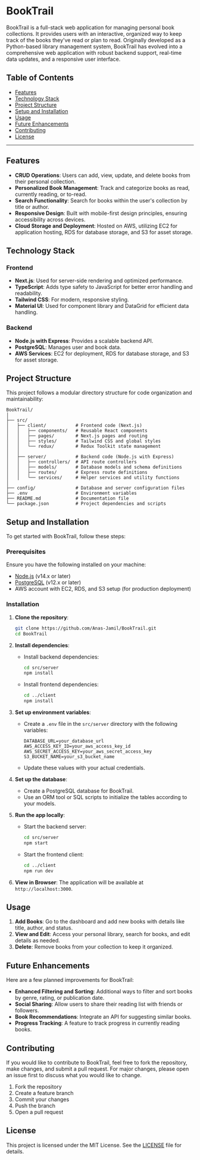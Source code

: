 # BookTrail

BookTrail is a full-stack web application for managing personal book collections. It provides users with an interactive, organized way to keep track of the books they've read or plan to read. Originally developed as a Python-based library management system, BookTrail has evolved into a comprehensive web application with robust backend support, real-time data updates, and a responsive user interface.

## Table of Contents
- [Features](#features)
- [Technology Stack](#technology-stack)
- [Project Structure](#project-structure)
- [Setup and Installation](#setup-and-installation)
- [Usage](#usage)
- [Future Enhancements](#future-enhancements)
- [Contributing](#contributing)
- [License](#license)

---

## Features

- **CRUD Operations**: Users can add, view, update, and delete books from their personal collection.
- **Personalized Book Management**: Track and categorize books as read, currently reading, or to-read.
- **Search Functionality**: Search for books within the user's collection by title or author.
- **Responsive Design**: Built with mobile-first design principles, ensuring accessibility across devices.
- **Cloud Storage and Deployment**: Hosted on AWS, utilizing EC2 for application hosting, RDS for database storage, and S3 for asset storage.

## Technology Stack

### Frontend
- **Next.js**: Used for server-side rendering and optimized performance.
- **TypeScript**: Adds type safety to JavaScript for better error handling and readability.
- **Tailwind CSS**: For modern, responsive styling.
- **Material UI**: Used for component library and DataGrid for efficient data handling.

### Backend
- **Node.js with Express**: Provides a scalable backend API.
- **PostgreSQL**: Manages user and book data.
- **AWS Services**: EC2 for deployment, RDS for database storage, and S3 for asset storage.

## Project Structure

This project follows a modular directory structure for code organization and maintainability:

```plaintext
BookTrail/
│
├── src/
│   ├── client/           # Frontend code (Next.js)
│   │   ├── components/   # Reusable React components
│   │   ├── pages/        # Next.js pages and routing
│   │   ├── styles/       # Tailwind CSS and global styles
│   │   └── redux/        # Redux Toolkit state management
│   │
│   ├── server/           # Backend code (Node.js with Express)
│   │   ├── controllers/  # API route controllers
│   │   ├── models/       # Database models and schema definitions
│   │   ├── routes/       # Express route definitions
│   │   └── services/     # Helper services and utility functions
│
├── config/               # Database and server configuration files
├── .env                  # Environment variables
├── README.md             # Documentation file
└── package.json          # Project dependencies and scripts
```

## Setup and Installation

To get started with BookTrail, follow these steps:

### Prerequisites

Ensure you have the following installed on your machine:
- [Node.js](https://nodejs.org/en/download/) (v14.x or later)
- [PostgreSQL](https://www.postgresql.org/download/) (v12.x or later)
- AWS account with EC2, RDS, and S3 setup (for production deployment)

### Installation

1. **Clone the repository**:
   ```bash
   git clone https://github.com/Anas-Jamil/BookTrail.git
   cd BookTrail
   ```

2. **Install dependencies**:
   - Install backend dependencies:
     ```bash
     cd src/server
     npm install
     ```
   - Install frontend dependencies:
     ```bash
     cd ../client
     npm install
     ```

3. **Set up environment variables**:
   - Create a `.env` file in the `src/server` directory with the following variables:
     ```env
     DATABASE_URL=your_database_url
     AWS_ACCESS_KEY_ID=your_aws_access_key_id
     AWS_SECRET_ACCESS_KEY=your_aws_secret_access_key
     S3_BUCKET_NAME=your_s3_bucket_name
     ```
   - Update these values with your actual credentials.

4. **Set up the database**:
   - Create a PostgreSQL database for BookTrail.
   - Use an ORM tool or SQL scripts to initialize the tables according to your models.

5. **Run the app locally**:
   - Start the backend server:
     ```bash
     cd src/server
     npm start
     ```
   - Start the frontend client:
     ```bash
     cd ../client
     npm run dev
     ```

6. **View in Browser**: The application will be available at `http://localhost:3000`.

## Usage

1. **Add Books**: Go to the dashboard and add new books with details like title, author, and status.
2. **View and Edit**: Access your personal library, search for books, and edit details as needed.
3. **Delete**: Remove books from your collection to keep it organized.

## Future Enhancements

Here are a few planned improvements for BookTrail:
- **Enhanced Filtering and Sorting**: Additional ways to filter and sort books by genre, rating, or publication date.
- **Social Sharing**: Allow users to share their reading list with friends or followers.
- **Book Recommendations**: Integrate an API for suggesting similar books.
- **Progress Tracking**: A feature to track progress in currently reading books.

## Contributing

If you would like to contribute to BookTrail, feel free to fork the repository, make changes, and submit a pull request. For major changes, please open an issue first to discuss what you would like to change.

1. Fork the repository
2. Create a feature branch
3. Commit your changes
4. Push the branch
5. Open a pull request

## License

This project is licensed under the MIT License. See the [LICENSE](LICENSE) file for details.

